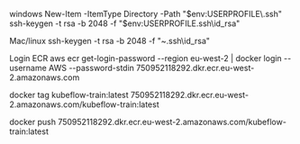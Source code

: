 windows
New-Item -ItemType Directory -Path "$env:USERPROFILE\.ssh"
ssh-keygen -t rsa -b 2048 -f "$env:USERPROFILE\.ssh\id_rsa"

Mac/linux
ssh-keygen -t rsa -b 2048 -f "~\.ssh\id_rsa"

Login ECR
aws ecr get-login-password --region eu-west-2 | docker login --username AWS --password-stdin 750952118292.dkr.ecr.eu-west-2.amazonaws.com

docker tag kubeflow-train:latest 750952118292.dkr.ecr.eu-west-2.amazonaws.com/kubeflow-train:latest

docker push 750952118292.dkr.ecr.eu-west-2.amazonaws.com/kubeflow-train:latest
